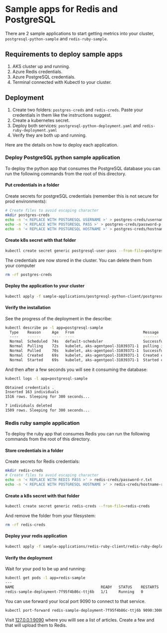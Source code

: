 # Sample apps for Redis and PostgreSQL

There are 2 sample applications to start getting metrics into your cluster, `postgresql-python-sample` and `redis-ruby-sample`.

## Requirements to deploy sample apps

1. AKS cluster up and running.
2. Azure Redis credentials.
3. Azure PostgreSQL credentials.
4. Terminal connected with Kubectl to your cluster.

## Deployment

1. Create two folders: `postgres-creds` and `redis-creds`. Paste your credentials in them like the instructions suggest.
2. Create a kubernetes secret.
3. Deploy both services: `postgresql-python-deployment.yaml` and `redis-ruby-deployment.yaml`
4. Verify they are both up and running.

Here are the details on how to deploy each application.

### Deploy PostgreSQL python sample application

To deploy the python app that consumes the PostgreSQL database you can run the following commands from the root of this directory.

#### Put credentials in a folder

Create secrets for postgreSQL credentials (remember this is not secure for prod environments):

```bash
# Create files to avoid escaping character
mkdir postgres-creds
echo -n '< REPLACE WITH POSTGRESQL USERNAME >' > postgres-creds/username-p.txt
echo -n '< REPLACE WITH POSTGRESQL PASS >' > postgres-creds/password-p.txt
echo -n '< REPLACE WITH POSTGRESQL HOSTNAME >' > postgres-creds/hostname-p.txt
```

#### Create k8s secret with that folder

```bash
kubectl create secret generic postgresql-user-pass --from-file=postgres-creds
```

The credentials are now stored in the cluster. You can delete them from your computer

```bash
rm -rf postgres-creds
```

#### Deploy the application to your cluster

```bash
kubectl apply -f sample-applications/postgresql-python-client/postgresql-python-deployment.yaml
```

#### Verify the installation

See the progress of the deployment in the describe:

```bash
kubectl describe po -l app=postgresql-sample
  Type    Reason     Age   From                               Message
  ----    ------     ----  ----                               -------
  Normal  Scheduled  74s   default-scheduler                  Successfully assigned default/postgresql-sample-deployment-86b9d655f-mzqpj to aks-agentpool-31039371-1
  Normal  Pulling    72s   kubelet, aks-agentpool-31039371-1  pulling image "brusmx/postgresql-python-sample:1.0"
  Normal  Pulled     70s   kubelet, aks-agentpool-31039371-1  Successfully pulled image "brusmx/postgresql-python-sample:1.0"
  Normal  Created    69s   kubelet, aks-agentpool-31039371-1  Created container
  Normal  Started    69s   kubelet, aks-agentpool-31039371-1  Started container
```

And then after a few seconds you will see it consuming the database:
  
```bash
kubectl logs -l app=postgresql-sample

Obtained credentials .
Inserted 163 individuals
1516 rows. Sleeping for 300 seconds...

7 individuals deleted
1509 rows. Sleeping for 300 seconds...
```

### Redis ruby sample application

To deploy the ruby app that consumes Redis you can run the following commands from the root of this directory.

#### Store credentials in a folder

Create secrets for Redis credentials:

```bash
mkdir redis-creds
# Create files to avoid escaping character
echo -n '< REPLACE WITH REDIS PASS >' > redis-creds/password-r.txt
echo -n '< REPLACE WITH POSTGRESQL HOSTNAME >' > redis-creds/hostname-r.txt
```

#### Create a k8s secret with that folder

```bash
kubectl create secret generic redis-creds --from-file=redis-creds
```

And remove the folder from your filesystem:

```bash
rm -rf redis-creds
```

#### Deploy your redis application

```bash
kubectl apply -f sample-applications/redis-ruby-client/redis-ruby-deployment.yaml
```

#### Verify the deployment

Wait for your pod to be up and running:

```bash
kubectl get pods -l app=redis-sample
---
NAME                                       READY   STATUS    RESTARTS   AGE
redis-sample-deployment-7f95f4b86c-ttj6b   1/1     Running   0          6m32s
```

You can use forward your local port 9090 to connect to that service.

```bash
kubectl port-forward redis-sample-deployment-7f95f4b86c-ttj6b 9090:3000
```

Visit [127.0.0.1:9090](127.0.0.1:9090) where you willl see a list of articles. Create a few and that will upload them to Redis.
